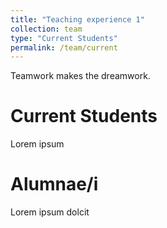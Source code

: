 ```yaml
---
title: "Teaching experience 1"
collection: team
type: "Current Students"
permalink: /team/current
---
```


Teamwork makes the dreamwork. 

Current Students
======
Lorem ipsum


Alumnae/i
======
Lorem ipsum dolcit
